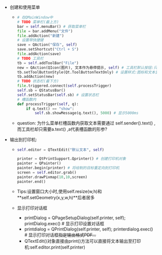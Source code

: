 * 创建和使用菜单

  * ```python
    # 在QMainWindow中
    # TODO 菜单栏(最上方)
    bar = self.menuBar() # 获取菜单栏
    file = bar.addMenu("文件")
    file.addAction("新建")
    # 设置带快捷键
    save = QAction("保存", self)
    save.setShortcut("Ctrl + S")
    file.addAction(save)
    # TODO 工具栏
    tb = self.addToolBar("File")
    new = QAction(QIcon(图片), 文本作为悬停提示, self) # 工具栏默认按钮:只显示图标, 如果有多个时,会在图标右侧显示 
    tb.setToolButtonStyle(Qt.ToolButtonTextOnly) # 设置样式:图标和文本显示
    tb.addAction(new)
    # TODO 状态栏(最下方)
    file.triggered.connect(self.processTrigger)
    self.sb = QStatusBar()
    self.setStatusBar(self.sb) # 设置状态栏
    # 槽函数内
    def processTrigger(self, q):
        if q.text() == "show":
            self.sb.showMessage(q.text(), 5000) # 显示5000ms
    ```

  * question: 为什么菜单栏槽函数内获取文本需要通过 self.sender().text()  ,而工具栏却只需要a.text() ,a代表槽函数的形参?

* 输出到打印机:

  * ```python
    self.editor = QTextEdit("默认文本", self)
    
    printer = QtPrintSupport.Qprinter() # 创建打印机对象
    painter = QPainter()
    painter.begin(printer) # 将绘制的目标重定向到打印机
    screen = self.editor.grab()
    painter.drawPixmap(10,10,screen)
    painter.end()
    ```

    

  * Tips:设置窗口大小时,使用self.resize(w,h)和**self.setGeometry(x,y,w,h)**后者居多

  * 显示打印对话框

    * printDialog = QPageSetupDialog(self.printer, self); printDialog.exec() # 显示打印设置对话框
    * printdialog = QPrintDialog(self.printer, self); printerdialog.exec() # 显示打印对话框~~指定输出格式PDF...~~
    * QTextEdit()对象直接由print()方法可以直接将文本输出至打印机:self.editor.print(self.printer)

